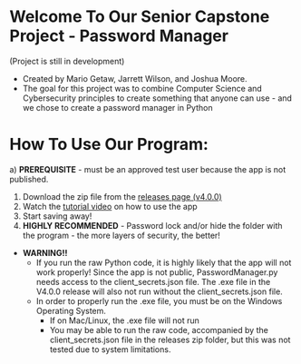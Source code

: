 # Welcome To Our Senior Capstone Project - Password Manager
(Project is still in development)

- Created by Mario Getaw, Jarrett Wilson, and Joshua Moore. 
- The goal for this project was to combine Computer Science and Cybersecurity principles to create something that anyone can use - and we chose to create a password manager in Python

# How To Use Our Program: 
a) **PREREQUISITE** - must be an approved test user because the app is not published.

1) Download the zip file from the [releases page (v4.0.0)](https://github.com/MarioDanteGetawJr/Senior-Capstone---Password-Manager/releases/tag/v4.0.0) 
2) Watch the [tutorial video](https://youtu.be/nmmg0FCCxII) on how to use the app
3) Start saving away!
4) **HIGHLY RECOMMENDED** - Password lock and/or hide the folder with the program - the more layers of security, the better!

- **WARNING!!**
  - If you run the raw Python code, it is highly likely that the app will not work properly! Since the app is not public, PasswordManager.py needs access to the client_secrets.json file. The .exe file in the V4.0.0 release will also not run without the client_secrets.json file.
  - In order to properly run the .exe file, you must be on the Windows Operating System.
      - If on Mac/Linux, the .exe file will not run
      - You may be able to run the raw code, accompanied by the client_secrets.json file in the releases zip folder, but this was not tested due to system limitations.



  

